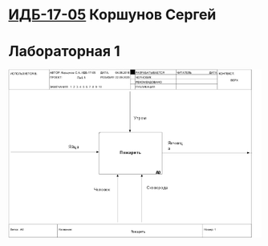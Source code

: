 # [ИДБ-17-05](https://github.com/stankin/design-part-1/wiki/list-idb-17-05) Коршунов Сергей

# Лабораторная 1

![none](https://github.com/korshunoffS/korshunoffS.github.io/blob/master/Lab1/01_A0.png?raw=true)
